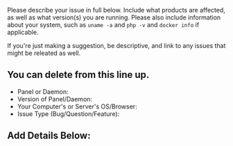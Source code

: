 Please describe your issue in full below. Include what products are affected, as well as what version(s) you are running. Please also include information about your system, such as `uname -a` and `php -v` and `docker info` if applicable.

If you're just making a suggestion, be descriptive, and link to any issues that might be releated as well.

You can delete from this line up.
---------------------

* Panel or Daemon: 
* Version of Panel/Daemon: 
* Your Computer's or Server's OS/Browser: 
* Issue Type (Bug/Question/Feature): 

## Add Details Below:

